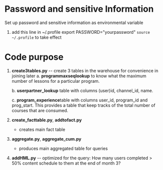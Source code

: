 # Password and sensitive Information
Set up password and sensitive information as environmental variable
1. add this line in ~/.profile
  export PASSWORD="yourpassword"
`source ~/.profile`
 to take effect


# Code purpose
1. **create3tables.py** -- create 3 tables in the warehouse for convenience in joining later
	a. **programmaxseqlookup** to know what the maximum number of lessons for a particular program. 

	b. **userpartner\_lookup** table with columns (user)id, channel\_id, name.

	c. **program\_experience**table with columns user\_id, program\_id and prog\_start. This provides a table that keep tracks of the total number of courses that are consumed. 

2. **create\_facttable.py**, **addtofact.py**
	- creates main fact table 
3. **aggregate.py**, **aggregate_cum.py**
	- produces main aggregated table for queries

4. **addHML.py** -- optimized for the query: How many users completed > 50\% content schedule to them at the end of month 3?

